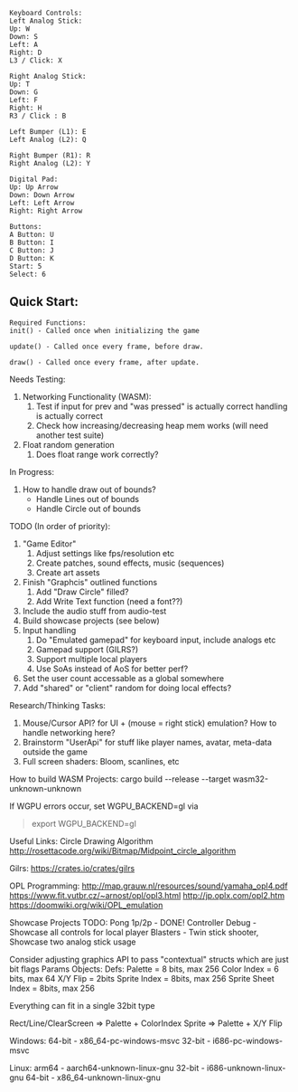 ```
Keyboard Controls:
Left Analog Stick:
Up: W
Down: S
Left: A
Right: D
L3 / Click: X

Right Analog Stick:
Up: T
Down: G
Left: F
Right: H
R3 / Click : B

Left Bumper (L1): E
Left Analog (L2): Q

Right Bumper (R1): R
Right Analog (L2): Y

Digital Pad:
Up: Up Arrow
Down: Down Arrow
Left: Left Arrow
Right: Right Arrow

Buttons:
A Button: U
B Button: I
C Button: J
D Button: K
Start: 5
Select: 6
```

## Quick Start:
```
Required Functions:
init() - Called once when initializing the game

update() - Called once every frame, before draw.

draw() - Called once every frame, after update.

```

Needs Testing:
1. Networking Functionality (WASM):
    1. Test if input for prev and "was pressed" is actually correct handling is actually correct
    1. Check how increasing/decreasing heap mem works (will need another test suite)
1. Float random generation
    1. Does float range work correctly?

In Progress:
1. How to handle draw out of bounds?
    - Handle Lines out of bounds
    - Handle Circle out of bounds

TODO (In order of priority):
1. "Game Editor"
    1. Adjust settings like fps/resolution etc
    1. Create patches, sound effects, music (sequences)
    1. Create art assets
1. Finish "Graphcis" outlined functions
    1. Add "Draw Circle" filled?
    1. Add Write Text function (need a font??)
1. Include the audio stuff from audio-test
1. Build showcase projects (see below)
1. Input handling
    1. Do "Emulated gamepad" for keyboard input, include analogs etc
    1. Gamepad support (GILRS?)
    1. Support multiple local players
    1. Use SoAs instead of AoS for better perf?
1. Set the user count accessable as a global somewhere
1. Add "shared" or "client" random for doing local effects?

Research/Thinking Tasks:
1. Mouse/Cursor API? for UI + (mouse = right stick) emulation? How to handle networking here?
1. Brainstorm "UserApi" for stuff like player names, avatar, meta-data outside the game
1. Full screen shaders: Bloom, scanlines, etc

How to build WASM Projects:
cargo build --release --target wasm32-unknown-unknown

If WGPU errors occur, set WGPU_BACKEND=gl via

> export WGPU_BACKEND=gl

Useful Links:
Circle Drawing Algorithm
http://rosettacode.org/wiki/Bitmap/Midpoint_circle_algorithm

Gilrs:
https://crates.io/crates/gilrs

OPL Programming:
http://map.grauw.nl/resources/sound/yamaha_opl4.pdf
https://www.fit.vutbr.cz/~arnost/opl/opl3.html
http://jp.oplx.com/opl2.htm
https://doomwiki.org/wiki/OPL_emulation

Showcase Projects TODO:
Pong 1p/2p - DONE!
Controller Debug - Showcase all controls for local player
Blasters - Twin stick shooter, Showcase two analog stick usage

Consider adjusting graphics API to pass "contextual" structs which are just bit flags
Params Objects:
Defs:
Palette = 8 bits, max 256
Color Index = 6 bits, max 64
X/Y Flip = 2bits
Sprite Index = 8bits, max 256
Sprite Sheet Index = 8bits, max 256

Everything can fit in a single 32bit type

Rect/Line/ClearScreen => Palette + ColorIndex
Sprite => Palette + X/Y Flip

Windows:
64-bit - x86_64-pc-windows-msvc
32-bit - i686-pc-windows-msvc

Linux:
arm64 - aarch64-unknown-linux-gnu
32-bit - i686-unknown-linux-gnu
64-bit - x86_64-unknown-linux-gnu